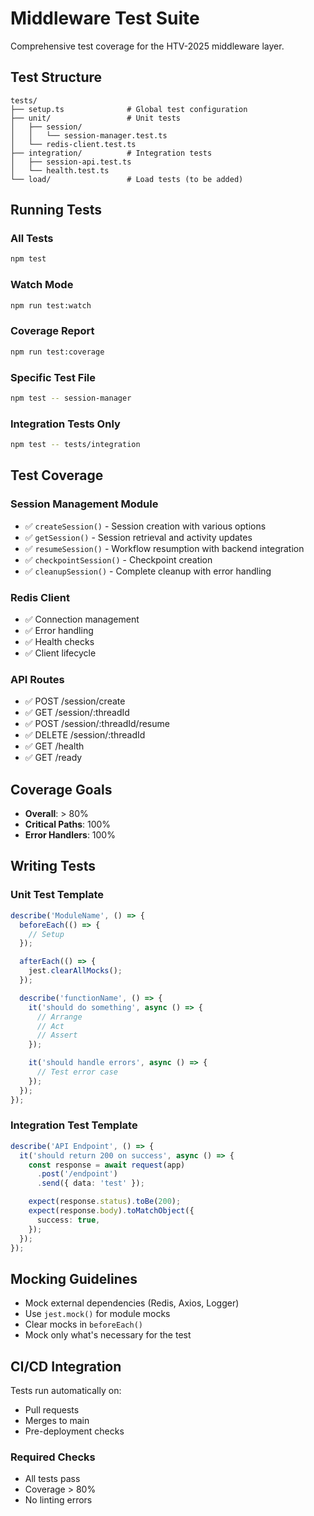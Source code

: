 # Middleware Test Suite

Comprehensive test coverage for the HTV-2025 middleware layer.

## Test Structure

```
tests/
├── setup.ts              # Global test configuration
├── unit/                 # Unit tests
│   ├── session/
│   │   └── session-manager.test.ts
│   └── redis-client.test.ts
├── integration/          # Integration tests
│   ├── session-api.test.ts
│   └── health.test.ts
└── load/                 # Load tests (to be added)
```

## Running Tests

### All Tests
```bash
npm test
```

### Watch Mode
```bash
npm run test:watch
```

### Coverage Report
```bash
npm run test:coverage
```

### Specific Test File
```bash
npm test -- session-manager
```

### Integration Tests Only
```bash
npm test -- tests/integration
```

## Test Coverage

### Session Management Module
- ✅ `createSession()` - Session creation with various options
- ✅ `getSession()` - Session retrieval and activity updates
- ✅ `resumeSession()` - Workflow resumption with backend integration
- ✅ `checkpointSession()` - Checkpoint creation
- ✅ `cleanupSession()` - Complete cleanup with error handling

### Redis Client
- ✅ Connection management
- ✅ Error handling
- ✅ Health checks
- ✅ Client lifecycle

### API Routes
- ✅ POST /session/create
- ✅ GET /session/:threadId
- ✅ POST /session/:threadId/resume
- ✅ DELETE /session/:threadId
- ✅ GET /health
- ✅ GET /ready

## Coverage Goals

- **Overall**: > 80%
- **Critical Paths**: 100%
- **Error Handlers**: 100%

## Writing Tests

### Unit Test Template
```typescript
describe('ModuleName', () => {
  beforeEach(() => {
    // Setup
  });

  afterEach(() => {
    jest.clearAllMocks();
  });

  describe('functionName', () => {
    it('should do something', async () => {
      // Arrange
      // Act
      // Assert
    });

    it('should handle errors', async () => {
      // Test error case
    });
  });
});
```

### Integration Test Template
```typescript
describe('API Endpoint', () => {
  it('should return 200 on success', async () => {
    const response = await request(app)
      .post('/endpoint')
      .send({ data: 'test' });

    expect(response.status).toBe(200);
    expect(response.body).toMatchObject({
      success: true,
    });
  });
});
```

## Mocking Guidelines

- Mock external dependencies (Redis, Axios, Logger)
- Use `jest.mock()` for module mocks
- Clear mocks in `beforeEach()`
- Mock only what's necessary for the test

## CI/CD Integration

Tests run automatically on:
- Pull requests
- Merges to main
- Pre-deployment checks

### Required Checks
- All tests pass
- Coverage > 80%
- No linting errors
